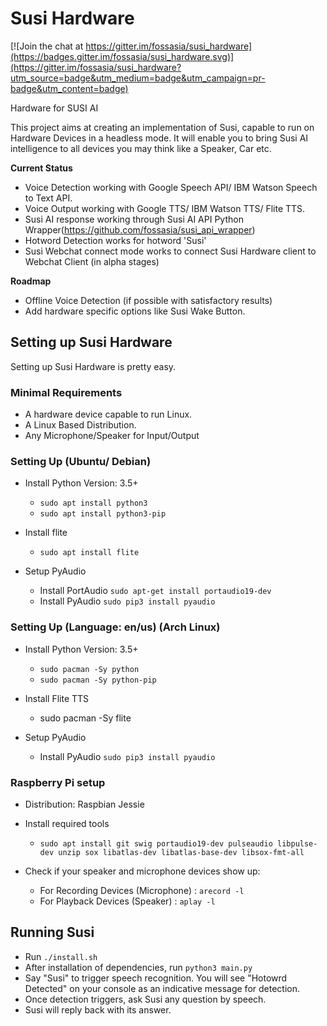 # Susi Hardware

[![Join the chat at https://gitter.im/fossasia/susi_hardware](https://badges.gitter.im/fossasia/susi_hardware.svg)](https://gitter.im/fossasia/susi_hardware?utm_source=badge&utm_medium=badge&utm_campaign=pr-badge&utm_content=badge)

Hardware for SUSI AI

This project aims at creating an implementation of Susi, capable to run on Hardware Devices in a headless mode.
It will enable you to bring Susi AI intelligence to all devices you may think like a Speaker, Car etc.

**Current Status**
- Voice Detection working with Google Speech API/ IBM Watson Speech to Text API.
- Voice Output working with Google TTS/ IBM Watson TTS/ Flite TTS.
- Susi AI response working through Susi AI API Python Wrapper(https://github.com/fossasia/susi_api_wrapper)
- Hotword Detection works for hotword 'Susi'
- Susi Webchat connect mode works to connect Susi Hardware client to Webchat Client (in alpha stages)

**Roadmap**
- Offline Voice Detection (if possible with satisfactory results)
- Add hardware specific options like Susi Wake Button.


## Setting up Susi Hardware

Setting up Susi Hardware is pretty easy.

### Minimal Requirements
* A hardware device capable to run Linux.
* A Linux Based Distribution.
* Any Microphone/Speaker for Input/Output

### Setting Up (Ubuntu/ Debian)
* Install Python Version: 3.5+
    * ```sudo apt install python3```
    * ```sudo apt install python3-pip```

* Install flite
    * ```sudo apt install flite```

* Setup PyAudio
    * Install PortAudio ```sudo apt-get install portaudio19-dev```
    * Install PyAudio ```sudo pip3 install pyaudio```
 

### Setting Up (Language: en/us) (Arch Linux)

* Install Python Version: 3.5+ 
    * ```sudo pacman -Sy python```
    * ```sudo pacman -Sy python-pip```

* Install Flite TTS
    * sudo pacman -Sy flite

* Setup PyAudio 
    * Install PyAudio ```sudo pip3 install pyaudio```

### Raspberry Pi setup

- Distribution: Raspbian Jessie

* Install required tools
    -    ```sudo apt install git swig portaudio19-dev pulseaudio libpulse-dev unzip sox libatlas-dev libatlas-base-dev libsox-fmt-all```

* Check if your speaker and microphone devices show up:
    - For Recording Devices (Microphone) : ```arecord -l```
    - For Playback Devices (Speaker) : ```aplay -l```

## Running Susi
* Run ```./install.sh```
* After installation of dependencies, run ```python3 main.py```
* Say "Susi" to trigger speech recognition. You will see "Hotowrd Detected" on your console as an indicative message for detection. 
* Once detection triggers, ask Susi any question by speech.
* Susi will reply back with its answer.
